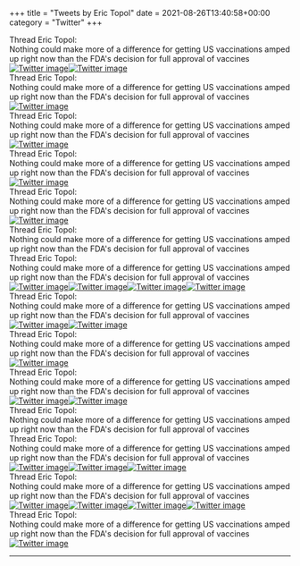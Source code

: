 +++
title = "Tweets by Eric Topol" 
date = 2021-08-26T13:40:58+00:00
category = "Twitter"
+++
<div class="tweet"> 
<div class="profile"> 
Thread Eric Topol: 
</div> 
<div class="tweet-content">Nothing could make more of a difference for getting US vaccinations amped up right now than the FDA's decision for full approval of vaccines</div></div><a href="E9uIE5CUUAs0Py9.jpg"  ><img src="E9uIE5CUUAs0Py9.jpg" alt="Twitter image" ></img></a><a href="E9uIu8OVUAkA-IW.jpg"  ><img src="E9uIu8OVUAkA-IW.jpg" alt="Twitter image" ></img></a><div class="tweet"> 
<div class="profile"> 
Thread Eric Topol: 
</div> 
<div class="tweet-content">Nothing could make more of a difference for getting US vaccinations amped up right now than the FDA's decision for full approval of vaccines</div></div><a href="E9ua7nLVIAEsh66.jpg"  ><img src="E9ua7nLVIAEsh66.jpg" alt="Twitter image" ></img></a><div class="tweet"> 
<div class="profile"> 
Thread Eric Topol: 
</div> 
<div class="tweet-content">Nothing could make more of a difference for getting US vaccinations amped up right now than the FDA's decision for full approval of vaccines</div></div><a href="E9utptMVoAo88GC.jpg"  ><img src="E9utptMVoAo88GC.jpg" alt="Twitter image" ></img></a><div class="tweet"> 
<div class="profile"> 
Thread Eric Topol: 
</div> 
<div class="tweet-content">Nothing could make more of a difference for getting US vaccinations amped up right now than the FDA's decision for full approval of vaccines</div></div><a href="E9uwFWPUcAEg1D2.jpg"  ><img src="E9uwFWPUcAEg1D2.jpg" alt="Twitter image" ></img></a><div class="tweet"> 
<div class="profile"> 
Thread Eric Topol: 
</div> 
<div class="tweet-content">Nothing could make more of a difference for getting US vaccinations amped up right now than the FDA's decision for full approval of vaccines</div></div><a href="E9u8NNBVkAIt8N7.jpg"  ><img src="E9u8NNBVkAIt8N7.jpg" alt="Twitter image" ></img></a><div class="tweet"> 
<div class="profile"> 
Thread Eric Topol: 
</div> 
<div class="tweet-content">Nothing could make more of a difference for getting US vaccinations amped up right now than the FDA's decision for full approval of vaccines</div></div><div class="tweet"> 
<div class="profile"> 
Thread Eric Topol: 
</div> 
<div class="tweet-content">Nothing could make more of a difference for getting US vaccinations amped up right now than the FDA's decision for full approval of vaccines</div></div><a href="E9vBT1WVoAA3kXS.jpg"  ><img src="E9vBT1WVoAA3kXS.jpg" alt="Twitter image" ></img></a><a href="E9vBV9NVcAI8IP4.jpg"  ><img src="E9vBV9NVcAI8IP4.jpg" alt="Twitter image" ></img></a><a href="E9vBXpbVUAMfObb.jpg"  ><img src="E9vBXpbVUAMfObb.jpg" alt="Twitter image" ></img></a><a href="E9vBZWjVoAQmJ0H.jpg"  ><img src="E9vBZWjVoAQmJ0H.jpg" alt="Twitter image" ></img></a><div class="tweet"> 
<div class="profile"> 
Thread Eric Topol: 
</div> 
<div class="tweet-content">Nothing could make more of a difference for getting US vaccinations amped up right now than the FDA's decision for full approval of vaccines</div></div><a href="E9vZmuJVoAIsXYA.jpg"  ><img src="E9vZmuJVoAIsXYA.jpg" alt="Twitter image" ></img></a><a href="E9vZsZ-VgAAtoTV.jpg"  ><img src="E9vZsZ-VgAAtoTV.jpg" alt="Twitter image" ></img></a><div class="tweet"> 
<div class="profile"> 
Thread Eric Topol: 
</div> 
<div class="tweet-content">Nothing could make more of a difference for getting US vaccinations amped up right now than the FDA's decision for full approval of vaccines</div></div><a href="E9vqqpZUUAMdA7B.jpg"  ><img src="E9vqqpZUUAMdA7B.jpg" alt="Twitter image" ></img></a><div class="tweet"> 
<div class="profile"> 
Thread Eric Topol: 
</div> 
<div class="tweet-content">Nothing could make more of a difference for getting US vaccinations amped up right now than the FDA's decision for full approval of vaccines</div></div><a href="E9wDEoRVUAI7KVL.jpg"  ><img src="E9wDEoRVUAI7KVL.jpg" alt="Twitter image" ></img></a><a href="E9wEWSYVEAU9KOy.jpg"  ><img src="E9wEWSYVEAU9KOy.jpg" alt="Twitter image" ></img></a><div class="tweet"> 
<div class="profile"> 
Thread Eric Topol: 
</div> 
<div class="tweet-content">Nothing could make more of a difference for getting US vaccinations amped up right now than the FDA's decision for full approval of vaccines</div></div><div class="tweet"> 
<div class="profile"> 
Thread Eric Topol: 
</div> 
<div class="tweet-content">Nothing could make more of a difference for getting US vaccinations amped up right now than the FDA's decision for full approval of vaccines</div></div><a href="E9w3llTUYAIsoCE.jpg"  ><img src="E9w3llTUYAIsoCE.jpg" alt="Twitter image" ></img></a><a href="E9w3totVQAMJjRB.jpg"  ><img src="E9w3totVQAMJjRB.jpg" alt="Twitter image" ></img></a><a href="E9w3o0-VIAgPkOb.jpg"  ><img src="E9w3o0-VIAgPkOb.jpg" alt="Twitter image" ></img></a><div class="tweet"> 
<div class="profile"> 
Thread Eric Topol: 
</div> 
<div class="tweet-content">Nothing could make more of a difference for getting US vaccinations amped up right now than the FDA's decision for full approval of vaccines</div></div><a href="E9xCNa1UUAQsRuz.jpg"  ><img src="E9xCNa1UUAQsRuz.jpg" alt="Twitter image" ></img></a><a href="E9xCPdMVIAIFNrF.jpg"  ><img src="E9xCPdMVIAIFNrF.jpg" alt="Twitter image" ></img></a><a href="E9xCR00UcAArtzJ.jpg"  ><img src="E9xCR00UcAArtzJ.jpg" alt="Twitter image" ></img></a><a href="E9xCT9TVQAge8Ms.jpg"  ><img src="E9xCT9TVQAge8Ms.jpg" alt="Twitter image" ></img></a><div class="tweet"> 
<div class="profile"> 
Thread Eric Topol: 
</div> 
<div class="tweet-content">Nothing could make more of a difference for getting US vaccinations amped up right now than the FDA's decision for full approval of vaccines</div></div><a href="E9xXZa-UYAEZ7r6.jpg"  ><img src="E9xXZa-UYAEZ7r6.jpg" alt="Twitter image" ></img></a>

---